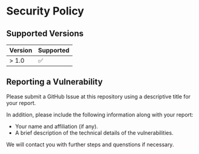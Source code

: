 # Security Policy

## Supported Versions

| Version | Supported          |
| ------- | ------------------ |
| > 1.0   | :white_check_mark: |

## Reporting a Vulnerability

Please submit a GitHub Issue at this repository using a descriptive title for your report.

In addition, please include the following information along with your report:

- Your name and affiliation (if any).
- A brief description of the technical details of the vulnerabilities. 

We will contact you with further steps and quenstions if necessary.
